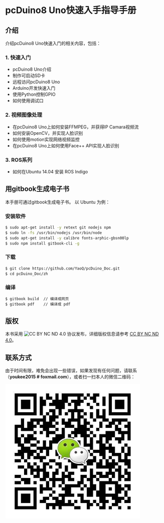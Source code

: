 # pcDuino8 Uno快速入手指导手册

## 介绍
介绍pcDuino8 Uno快速入门的相关内容，包括：

### 1. 快速入门
- pcDuino8 Uno介绍
- 制作可启动SD卡
- 远程访问pcDuino8 Uno
- Arduino开发快速入门
- 使用Python控制GPIO
- 如何使用调试口

### 2. 视频图像处理
- 在pcDuino8 Uno上如何安装FFMPEG，并获得IP Camara视频流
- 如何安装OpenCV，并实现人脸识别
- 如何使用motion实现网络视频监控
- 在pcDuino8 Uno上如何使用Face++ API实现人脸识别

### 3. **ROS系列**
- 如何在Ubuntu 14.04 安装 ROS Indigo

## 用gitbook生成电子书
本手册可通过gitbook生成电子书。
以 Ubuntu 为例：

### 安装软件
```bash
$ sudo apt-get install -y retext git nodejs npm
$ sudo ln -fs /usr/bin/nodejs /usr/bin/node
$ sudo apt-get install -y calibre fonts-arphic-gbsn00lp
$ sudo npm install gitbook-cli -g
```
### 下载
```bash
$ git clone https://github.com/YaoQ/pcDuino_Doc.git
$ cd pcDuino_Doc/zh
```
### 编译
```bash
$ gitbook build  // 编译成网页
$ gitbook pdf    // 编译成 pdf
```

## 版权

本书采用 ![CC BY NC ND 4.0](http://i.creativecommons.org/l/by-nc-nd/4.0/88x31.png) 协议发布，详细版权信息请参考 [CC BY NC ND 4.0](http://creativecommons.org/licenses/by-nc-nd/4.0/)。

## 联系方式

由于时间有限，难免会出现一些错误，如果发现有任何问题，请联系（**youkee2015 # foxmail.com**），或者扫一扫本人的微信二维码：

![](images/mmcode.png)
